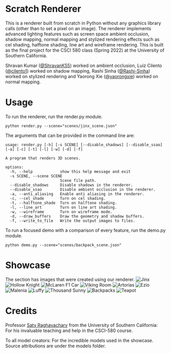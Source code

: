 # Scratch Renderer

This is a renderer built from scratch in Python without any graphics library calls (other than to set a pixel on an image). The renderer implements advanced lighting features such as screen space ambient occlusion, shadow mapping, normal mapping and stylized rendering effects such as cel shading, halftone shading, line art and wireframe rendering. This is built as the final project for the CSCI 580 class (Spring 2022) at the University of Southern California.

Shravan Kumar ([@ShravanK55](https://github.com/ShravanK55)) worked on ambient occlusion, Luiz Cilento ([@cilento1](https://github.com/cilento1)) worked on shadow mapping, Rashi Sinha ([@Rashi-Sinha](https://github.com/Rashi-Sinha)) worked on stylized rendering and Yaorong Xie ([@yaorongxie](https://github.com/yaorongxie)) worked on normal mapping.

# Usage

To run the renderer, run the render.py module.

    python render.py --scene="scenes/jinx_scene.json"

The arguments that can be provided in the command line are:

    usage: render.py [-h] [-s SCENE] [--disable_shadows] [--disable_ssao] [-a] [-c] [-t] [-l] [-w] [-d] [-f]

    A program that renders 3D scenes.

    options:
      -h, --help            show this help message and exit
      -s SCENE, --scene SCENE
                            Scene file path.
      --disable_shadows     Disable shadows in the renderer.
      --disable_ssao        Disable ambient occlusion in the renderer.
      -a, --anti_aliasing   Enable anti aliasing in the renderer.
      -c, --cel_shade       Turn on cel shading.
      -t, --halftone_shade  Turn on halftone shading.
      -l, --line_art        Turn on line art shading.
      -w, --wireframe       Turn on wireframe mode.
      -d, --draw_buffers    Draw the geometry and shadow buffers.
      -f, --write_to_file   Write the output images to files.

To run a focused demo with a comparison of every feature, run the demo.py module.

    python demo.py --scene="scenes/backpack_scene.json"

# Showcase

The section has images that were created using our renderer.
![Jinx](https://i.imgur.com/4uBACmd.png)
![Hollow Knight](https://i.imgur.com/9yTIJ7h.png)
![McLaren F1 Car](https://i.imgur.com/iY8Z0Nh.png)
![Viking Room](https://i.imgur.com/Sj1YXwL.png)
![Artorias](https://i.imgur.com/tSz0H1b.png)
![Ezio](https://i.imgur.com/bPu8DnL.png)
![Malenia](https://i.imgur.com/FCHBkrX.png)
![Luffy](https://i.imgur.com/oBP0tDq.png)
![Thousand Sunny](https://i.imgur.com/rO3uKR6.png)
![Backpacks](https://i.imgur.com/H6lAUIk.png)
![Teapot](https://i.imgur.com/TBQ3wQG.png)

# Credits

Professor [Saty Raghavachary](https://viterbi.usc.edu/directory/faculty/Raghavachary/Saty) from the University of Southern California: For his invaluable teaching and help in the CSCI-580 course.

To all model creators: For the incredible models used in the showcase. Source attributions are under the models folder.
